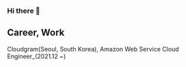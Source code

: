 ### Hi there 👋

## Career, Work
Cloudgram(Seoul, South Korea), Amazon Web Service Cloud Engineer_(2021.12 ~)
